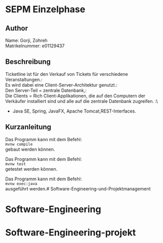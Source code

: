 # SEPM Einzelphase

## Author

Name: Gorji, Zohreh\
Matrikelnummer: e01129437

## Beschreibung
Ticketline ist für den Verkauf von Tickets für verschiedene Veranstaltungen.:\
Es wird dabei eine Client-Server-Architektur genutzt.:\
Den Server-Teil = zentrale Datenbank,:\
Die Clients = Rich Client-Applikationen, die auf den Computern der Verkäufer installiert sind und alle auf die zentrale
Datenbank zugreifen. :\
* Java SE, Spring, JavaFX, Apache Tomcat,REST-Interfaces.

## Kurzanleitung

Das Programm kann mit dem Befehl:\
```mvnw compile```\
gebaut werden können.

Das Programm kann mit dem Befehl:\
```mvnw test```\
getestet werden können.

Das Programm kann mit dem Befehl:\
```mvnw exec:java```\
ausgeführt werden.# Software-Engineering-und-Projektmanagement
# Software-Engineering
# Software-Engineering-projekt
